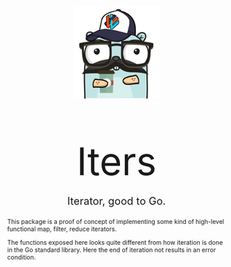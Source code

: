 <div align="center">
    <img src="./asset/iters.png"  width="200" alt="iters" />
</div>

<div align="center">
    <p style="font-size: 5.5rem;">Iters</p>    
</div>

<div align="center" style="margin-top: -4rem;">
    <p style="font-size: 1.5rem;">Iterator, good to Go.</p>    
</div>

This package is a proof of concept of implementing some kind of high-level functional map, filter, reduce iterators. 

The functions exposed here looks quite different from how iteration is done in the Go standard library. Here the end of iteration not results in an error condition. 